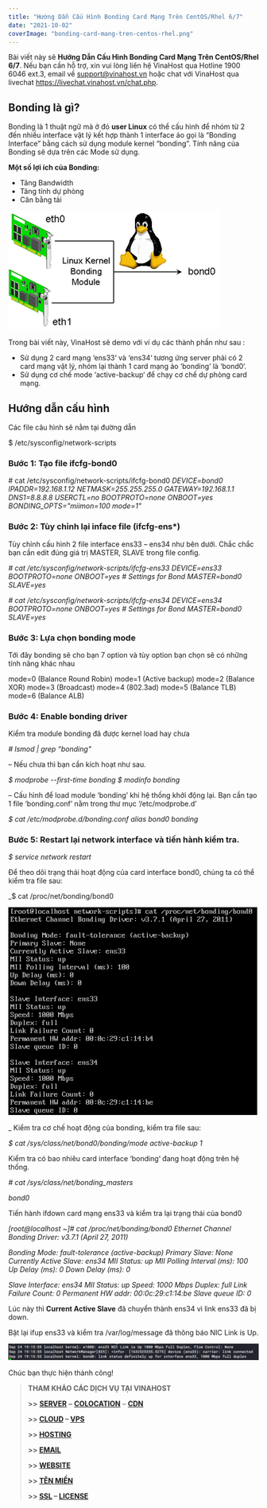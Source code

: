 ```yaml
---
title: "Hướng Dẫn Cấu Hình Bonding Card Mạng Trên CentOS/Rhel 6/7"
date: "2021-10-02"
coverImage: "bonding-card-mang-tren-centos-rhel.png"
---
```


Bài viết này sẽ **Hướng Dẫn Cấu Hình Bonding Card Mạng Trên CentOS/Rhel 6/7**. Nếu bạn cần hỗ trợ, xin vui lòng liên hệ VinaHost qua Hotline 1900 6046 ext.3, email về support@vinahost.vn hoặc chat với VinaHost qua livechat https://livechat.vinahost.vn/chat.php.

## Bonding là gì?

Bonding là 1 thuật ngữ mà ở đó **user Linux** có thể cấu hình để nhóm từ 2 đến nhiều interface vật lý kết hợp thành 1 interface ảo gọi là “Bonding Interface” bằng cách sử dụng module kernel “bonding”. Tính năng của Bonding sẽ dựa trên các Mode sử dụng.

**Một số lợi ích của Bonding:**

- Tăng Bandwidth
- Tăng tính dự phòng
- Cân bằng tải

![Hướng Dẫn Cấu Hình Bonding Card Mạng Trên CentOS/Rhel 6/7](images/bonding-card-mang-tren-centos-rhel-1.png)

Trong bài viết này, VinaHost sẽ demo với ví dụ các thành phần như sau :

- Sử dụng 2 card mạng ‘ens33‘ và ‘ens34‘ tương ứng server phải có 2 card mạng vật lý, nhóm lại thành 1 card mạng ảo ‘bonding‘ là ‘bond0‘.
- Sử dụng cơ chế mode ‘active-backup‘ để chạy cơ chế dự phòng card mạng.

## Hướng dẫn cấu hình

Các file câu hình sẽ nằm tại đường dẫn

$ /etc/sysconfig/network-scripts

### **Bước** **1: Tạo file ifcfg-bond0**

\# cat /etc/sysconfig/network-scripts/ifcfg-bond0
_DEVICE=bond0_ 
_IPADDR=192.168.1.12_ 
_NETMASK=255.255.255.0_ 
_GATEWAY=192.168.1.1_ 
_DNS1=8.8.8.8_
_USERCTL=no_ 
_BOOTPROTO=none_ 
_ONBOOT=yes_
_BONDING\_OPTS="miimon=100 mode=1"_

### **Bước** **2: Tùy chỉnh lại inface file (ifcfg-ens\*)**

Tùy chỉnh cấu hình 2 file interface ens33 – ens34 như bên dưới. Chắc chắc bạn cần edit đúng giá trị MASTER, SLAVE trong file config.

_\# cat /etc/sysconfig/network-scripts/ifcfg-ens33_
_DEVICE=ens33_
_BOOTPROTO=none_ 
_ONBOOT=yes_ 
_\# Settings for Bond_ 
_MASTER=bond0_ 
_SLAVE=yes_
 
_\# cat /etc/sysconfig/network-scripts/ifcfg-ens34_
_DEVICE=ens34_
_BOOTPROTO=none_ 
_ONBOOT=yes_ 
_\# Settings for Bond_ 
_MASTER=bond0_ 
_SLAVE=yes_

### **Bước 3: Lựa chọn bonding mode**

Tới đây bonding sẽ cho bạn 7 option và tùy option bạn chọn sẽ có những tính năng khác nhau

mode=0 (Balance Round Robin)
mode=1 (Active backup)
mode=2 (Balance XOR)
mode=3 (Broadcast)
mode=4 (802.3ad)
mode=5 (Balance TLB)
mode=6 (Balance ALB)

### **Bước** **4: Enable bonding driver**

Kiểm tra module bonding đã được kernel load hay chưa

_\# lsmod | grep “bonding"_

– Nếu chưa thì bạn cần kích hoạt như sau.

_$ modprobe --first-time bonding_
_$ modinfo bonding_

– Cấu hình để load module ‘bonding’ khi hệ thống khởi động lại. Bạn cần tạo 1 file ‘bonding.conf’ nằm trong thư mục ‘/etc/modprobe.d’

_$ cat /etc/modprobe.d/bonding.conf_
_alias bond0 bonding_

### **Bước** **5: Restart lại network interface và tiến hành kiểm tra.**

_$ service network restart_

Để theo dõi trạng thái hoạt động của card interface bond0, chúng ta có thể kiểm tra file sau:

_$ cat /proc/net/bonding/bond0 

![Hướng Dẫn Cấu Hình Bonding Card Mạng Trên CentOS/Rhel 6/7](images/bonding-card-mang-tren-centos-rhel-2.png)

_ Kiểm tra cơ chế hoạt động của bonding, kiểm tra file sau:

_$ cat /sys/class/net/bond0/bonding/mode_
_active-backup 1_

Kiểm tra có bao nhiêu card interface ‘bonding‘ đang hoạt động trên hệ thống.

_\# cat /sys/class/net/bonding\_masters_

_bond0_

Tiến hành ifdown card mạng ens33 và kiểm tra lại trạng thái của bond0

_\[root@localhost ~\]# cat /proc/net/bonding/bond0_
_Ethernet Channel Bonding Driver: v3.7.1 (April 27, 2011)_

_Bonding Mode: fault-tolerance (active-backup)_
_Primary Slave: None_
_Currently Active Slave: ens34_
_MII Status: up_
_MII Polling Interval (ms): 100_
_Up Delay (ms): 0_
_Down Delay (ms): 0_

_Slave Interface: ens34_
_MII Status: up_
_Speed: 1000 Mbps_
_Duplex: full_
_Link Failure Count: 0_
_Permanent HW addr: 00:0c:29:c1:14:be_
_Slave queue ID: 0_

Lúc này thì **Current Active Slave** đã chuyển thành ens34 vì link ens33 đã bị down.

Bật lại ifup ens33 và kiểm tra /var/log/message đã thông báo NIC Link is Up.

![Hướng Dẫn Cấu Hình Bonding Card Mạng Trên CentOS/Rhel 6/7](images/bonding-card-mang-tren-centos-rhel-3-1024x67.png)

Chúc bạn thực hiện thành công!

> **THAM KHẢO CÁC DỊCH VỤ TẠI VINAHOST**
> 
> **\>>** [**SERVER**](https://vinahost.vn/thue-may-chu-rieng/) **–** [**COLOCATION**](https://vinahost.vn/colocation.html) – [**CDN**](https://vinahost.vn/dich-vu-cdn-chuyen-nghiep)
> 
> **\>> [CLOUD](https://vinahost.vn/cloud-server-gia-re/) – [VPS](https://vinahost.vn/vps-ssd-chuyen-nghiep/)**
> 
> **\>> [HOSTING](https://vinahost.vn/wordpress-hosting)**
> 
> **\>> [EMAIL](https://vinahost.vn/email-hosting)**
> 
> **\>> [WEBSITE](http://vinawebsite.vn/)**
> 
> **\>> [TÊN MIỀN](https://vinahost.vn/ten-mien-gia-re/)**
> 
> **\>> [SSL](https://vinahost.vn/geotrust-ssl) – [LICENSE](https://vinahost.vn/bang-gia-license)**
